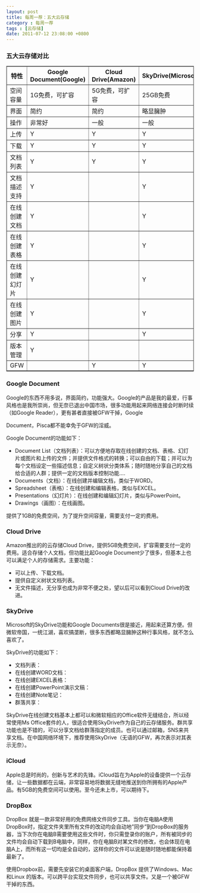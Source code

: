 ```yaml
---
layout: post
title: 每周一荐：五大云存储
category : 每周一荐
tags : [云存储]
date: 2011-07-12 23:08:00 +0800
---
```


### 五大云存储对比

<table class="table" border="1">
	<thead>
		<tr>
			<th>特性</th>
			<th>Google Document(Google)</th>
			<th>Cloud Drive(Amazon)</th>
			<th>SkyDrive(Microsoft)</th>
			<th>iCloud(Apple)</th>
			<th>DropBox</th>
		</tr>
	</thead>
	<tbody>
		<tr>
			<td>空间容量</td>
			<td>1G免费，可扩容</td>
			<td>5G免费，可扩容</td>
			<td>25GB免费</td>
			<td>5GB免费</td>
			<td>2GB免费</td>					
		</tr>
		<tr>
			<td>界面</td>
			<td>简约</td>
			<td>简约</td>
			<td>略显臃肿</td>
			<td>未上市</td>
			<td>简约</td>
		</tr>
		<tr>
			<td>操作</td>
			<td>非常好</td>
			<td>一般</td>
			<td>一般</td>
			<td></td>
			<td></td>
		</tr>	
		<tr>
			<td>上传</td>
			<td>Y</td>
			<td>Y</td>
			<td>Y</td>
			<td></td>
			<td></td>
		</tr>
		<tr>
			<td>下载</td>
			<td>Y</td>
			<td>Y</td>
			<td>Y</td>
			<td></td>
			<td></td>
		</tr>
		<tr>
			<td>文档列表</td>
			<td>Y</td>
			<td>Y</td>
			<td>Y</td>
			<td></td>
			<td></td>
		</tr>
		<tr>
			<td>文档描述支持</td>
			<td>Y</td>
			<td></td>
			<td>Y</td>
			<td></td>
			<td></td>
		</tr>
		<tr>
			<td>在线创建文档</td>
			<td>Y</td>
			<td></td>
			<td>Y</td>
			<td></td>
			<td></td>
		</tr>
		<tr>
			<td>在线创建表格</td>
			<td>Y</td>
			<td></td>
			<td>Y</td>
			<td></td>
			<td></td>
		</tr>
		<tr>
			<td>在线创建幻灯片</td>
			<td>Y</td>
			<td></td>
			<td>Y</td>
			<td></td>
			<td></td>
		</tr>
		<tr>
			<td>在线创建图片</td>
			<td>Y</td>
			<td></td>
			<td>Y</td>
			<td></td>
			<td></td>
		</tr>
		<tr>
			<td>分享</td>
			<td>Y</td>
			<td></td>
			<td>Y</td>
			<td></td>
			<td></td>
		</tr>
		<tr>
			<td>版本管理</td>
			<td>Y</td>
			<td></td>
			<td></td>
			<td></td>
			<td>Y</td>
		</tr>
		<tr>
			<td>GFW</td>
			<td></td>
			<td>Y</td>
			<td>Y</td>
			<td>Y</td>
			<td></td>
		</tr>
	</tbody>
</table>

### Google Document

Google的东西不用多说，界面简约，功能强大。Google的产品是我的最爱，行事风格也是我所崇尚，但无奈已退出中国市场，很多功能用起来网络连接会时断时续（如Google Reader），更有甚者直接被GFW干掉，Google 

Document，Pisca都不能幸免于GFW的淫威。

Google Document的功能如下：

* Document List（文档列表）：可以方便地存取在线创建的文档、表格、幻灯片或图片和上传的文件；并提供文件格式的转换；可以自由的下载；并可以为每个文档设定一些描述信息；自定义树状分类体系；随时随地分享自己的文档给合适的人群；提供一定的文档版本控制功能….
* Documents（文档）：在线创建并编辑文档，类似于WORD。
* Spreadsheet（表格）：在线创建和编辑表格，类似与EXCEL。
* Presentations（幻灯片）：在线创建和编辑幻灯片，类似与PowerPoint。
* Drawings（画图）：在线画图。

提供了1GB的免费空间，为了提升空间容量，需要支付一定的费用。

### Cloud Drive

Amazon推出的的云存储Cloud Drive，提供5GB免费空间，扩容需要支付一定的费用。适合存储个人文档，但功能比起Google Document少了很多，但基本上也可以满足个人的存储需求。主要功能：

* 可以上传、下载文档。
* 提供自定义树状文档列表。
* 无文件描述，无分享也成为非常不便之处，望以后可以看到Cloud Drive的改进。

### SkyDrive

Microsoft的SkyDrive功能和Google Documents很是接近，用起来还算方便。但微软帝国，一统江湖，喜欢搞垄断，很多东西都略显臃肿这种行事风格，就不怎么喜欢了。

SkyDrive的功能如下：

* 文档列表：
* 在线创建WORD文档：
* 在线创建EXCEL表格：
* 在线创建PowerPoint演示文稿：
* 在线创建Note笔记：
* 群落共享：

SkyDrive在线创建文档基本上都可以和微软相应的Office软件无缝结合，所以经常使用Ms Office套件的人，很适合使用SkyDrive作为自己的云存储服务。群共享功能也是不错的，可以分享文档给群落指定的成员。也可以通过邮箱，SNS来共享文档。在中国网络环境下，推荐使用SkyDrive（无语的GFW，再次表示对其表示无奈）。

### iCloud

Apple总是时尚的，创新与艺术的先锋。iCloud旨在为Apple的设备提供一个云存储，让一些数据都在云端，非常容易地将数据无缝地推送到你所拥有的Apple产品。有5GB的免费空间可以使用。至今还未上市，可以期待下。

### DropBox

DropBox 就是一款非常好用的免费网络文件同步工具。当你在电脑A使用DropBox时，指定文件夹里所有文件的改动均会自动地”同步”到DropBox的服务器，当下次你在电脑B需要使用这些文件时，你只需登录你的账户，所有被同步的文件均会自动下载到B电脑中，同样，你在电脑B对某文件的修改，也会体现在电脑A上，而所有这一切均是全自动的，这样你的文件可以说是随时随地都能保持着最新了。

使用Dropbox前，需要先安装它的桌面客户端，DropBox 提供了Windows、Mac和Linux 的版本。可以跨平台实现文件同步，也可以共享文件。又是一个被GFW干掉的东西。
